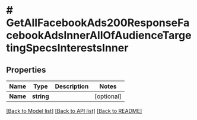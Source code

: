 # # GetAllFacebookAds200ResponseFacebookAdsInnerAllOfAudienceTargetingSpecsInterestsInner


## Properties 


Name | Type | Description | Notes
------------ | ------------- | ------------- | -------------
**Name**| **string** |   | [optional]


[[Back to Model list]](../../README.md#models) [[Back to API list]](../../README.md#endpoints) [[Back to README]](../../README.md)

